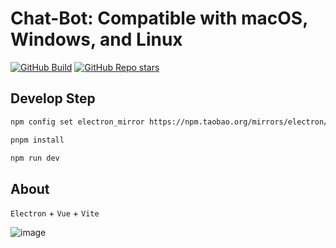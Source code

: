 # Chat-Bot:  Compatible with macOS, Windows, and Linux
[![GitHub Build](https://github.com/electron-vite/electron-vite-vue/actions/workflows/build.yml/badge.svg)](https://github.com/warmthsea/Chat-Bot/actions/workflows/build.yml)
[![GitHub Repo stars](https://img.shields.io/github/stars/warmthsea/Chat-Bot?style=social)](https://github.com/warmthsea/Chat-Bot/stargazers)

## Develop Step
 
```bash
npm config set electron_mirror https://npm.taobao.org/mirrors/electron/
```
```bash
pnpm install
```
```bash
npm run dev
```

## About
 
 `Electron`  + `Vue` +  `Vite` 
 
![image](https://user-images.githubusercontent.com/45450994/233313977-fe6988d4-f0be-4a89-9621-9530937cd7f1.png)
